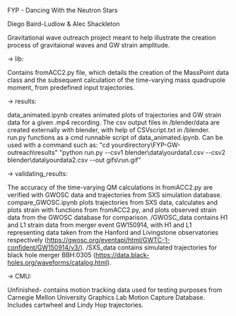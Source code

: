 FYP - Dancing With the Neutron Stars

Diego Baird-Ludlow & Alec Shackleton

Gravitational wave outreach project meant to help illustrate the creation process of gravitaional waves and GW strain amplitude.

-> lib:

Contains fromACC2.py file, which details the creation of the MassPoint data class and the subsequent calculation of the time-varying mass quadrupole moment, from predefined input trajectories.

-> results:

data_animated.ipynb creates animated plots of trajectories and GW strain data for a given .mp4 recording. The csv output files in /blender/data are created externally with blender, with help of CSVscript.txt in /blender.
run.py functions as a cmd runnable script of data_animated.ipynb. Can be used with a command such as:
"cd yourdirectory\FYP-GW-outreach\results"
 "python run.py --csv1 blender\data\yourdata1.csv --csv2 blender\data\yourdata2.csv --out gifs\run.gif"

-> validating_results:

The accuracy of the time-varying QM calculations in fromACC2.py are verified with GWOSC data and trajectories from SXS simulation database. compare_GWOSC.ipynb plots trajectories from SXS data, calculates and plots strain with functions from fromACC2.py, and plots observed strain data from the GWOSC database for comparison. /GWOSC_data contains H1 and L1 strain data from merger event GW150914, with H1 and L1 representing data taken from the Hanford and Livingstone observatories respectively (https://gwosc.org/eventapi/html/GWTC-1-confident/GW150914/v3/). /SXS_data contains simulated trajectories for black hole merger BBH:0305 (https://data.black-holes.org/waveforms/catalog.html).

-> CMU:

Unfinished- contains motion tracking data used for testing purposes from Carnegie Mellon University Graphics Lab Motion Capture Database. Includes cartwheel and Lindy Hop trajectories.

